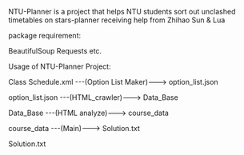 NTU-Planner is a project that helps NTU students sort out unclashed timetables on stars-planner
receiving help from Zhihao Sun & Lua

package requirement:

BeautifulSoup Requests etc.

Usage of NTU-Planner Project:
 

Class Schedule.xml ---(Option List Maker)---> option_list.json
 
option_list.json ---(HTML_crawler)---> Data_Base
 
Data_Base ---(HTML analyze)---> course_data
 
course_data ---(Main)---> Solution.txt
 
Solution.txt